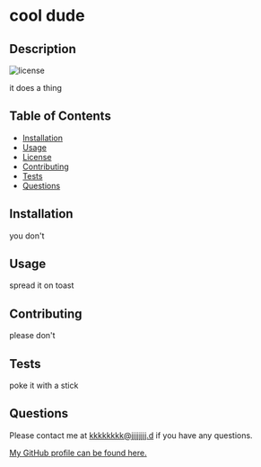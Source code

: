 
# cool dude

## Description

![license](badgeUrl)

it does a thing

## Table of Contents 
* [Installation](#installation)
* [Usage](#usage)
* [License](#license)
* [Contributing](#contributing)
* [Tests](#tests)
* [Questions](#questions)

## Installation

you don't

## Usage

spread it on toast

## Contributing

please don't

## Tests

poke it with a stick

## Questions

Please contact me at kkkkkkkk@jjjjjjjj.d if you have any questions.

[My GitHub profile can be found here.](https://github.com/hhhhhhhhhhh)
        